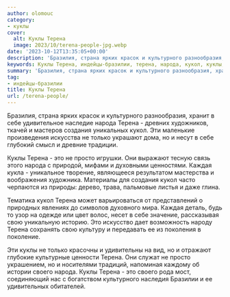 ```yaml
---
author: olomouc
category:
- куклы
cover:
  alt: Куклы Терена
  image: 2023/10/terena-people-jpg.webp
date: '2023-10-12T13:35:05+00:00'
description: 'Бразилия, страна ярких красок и культурного разнообразия, хранит в себе удивительное наследие народа Терена - древних художников, ткачей и мастеров...'
keywords: Куклы Терена, индейцы-бразилии, терена, народа, кукол, куклы, это, культурного, создания, только, просто, каждая, своего, бразилия, страна, ярких, красок
summary: 'Бразилия, страна ярких красок и культурного разнообразия, хранит в себе удивительное наследие народа Терена - древних художников, ткачей и мастеров...'
tag:
- индейцы-бразилии
title: Куклы Терена
url: /terena-people/
---
```


Бразилия, страна ярких красок и культурного разнообразия, хранит в себе удивительное наследие народа Терена \- древних художников, ткачей и мастеров создания уникальных кукол. Эти маленькие произведения искусства не только украшают дома, но и несут в себе глубокий смысл и древние традиции.

Куклы Терена \- это не просто игрушки. Они выражают тесную связь этого народа с природой, мифами и духовными ценностями. Каждая кукла \- уникальное творение, являющееся результатом мастерства и воображения художника. Материалы для создания кукол часто черпаются из природы: дерево, трава, пальмовые листья и даже глина.

Тематика кукол Терена может варьироваться от представлений о природных явлениях до символов духовного мира. Каждая деталь, будь то узор на одежде или цвет волос, несет в себе значение, рассказывая свою уникальную историю. Это искусство дает возможность народу Терена сохранять свою культуру и передавать ее из поколения в поколение.

Эти куклы не только красочны и удивительны на вид, но и отражают глубокие культурные ценности Терена. Они служат не просто украшением, но и носителями традиций, напоминая каждому об истории своего народа. Куклы Терена \- это своего рода мост, соединяющий нас с богатством культурного наследия Бразилии и ее удивительных обитателей.